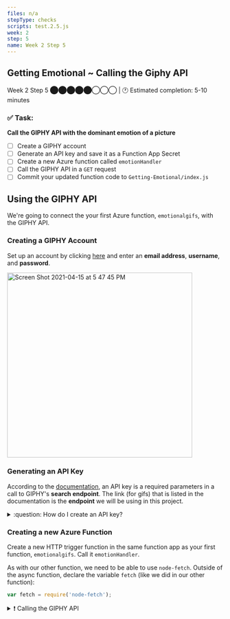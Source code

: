 ```yaml
---
files: n/a
stepType: checks
scripts: test.2.5.js
week: 2
step: 5
name: Week 2 Step 5
---
```


## Getting Emotional ~ Calling the Giphy API

Week 2 Step 5 ⬤⬤⬤⬤⬤◯◯◯ | 🕐 Estimated completion: 5-10 minutes

### ✅ Task:
**Call the GIPHY API with the dominant emotion of a picture**
- [ ] Create a GIPHY account
- [ ] Generate an API key and save it as a Function App Secret
- [ ] Create a new Azure function called `emotionHandler`
- [ ] Call the GIPHY API in a `GET` request
- [ ] Commit your updated function code to `Getting-Emotional/index.js`

## Using the GIPHY API
We're going to connect the your first Azure function, `emotionalgifs`, with the GIPHY API.

### Creating a GIPHY Account
Set up an account by clicking [here](https://giphy.com/join) and enter an **email address**, **username**, and **password**.

<img width="431" alt="Screen Shot 2021-04-15 at 5 47 45 PM" src="https://user-images.githubusercontent.com/70852990/114942675-e431c900-9e12-11eb-93b4-15caed2d7852.png">

### Generating an API Key
According to the [documentation](https://developers.giphy.com/docs/api/endpoint#search), an API key is a required parameters in a call to GIPHY's **search endpoint**. The link (for gifs) that is listed in the documentation is the **endpoint** we will be using in this project.

<details>
<summary>:question: How do I create an API key?</summary>
</br>

To create an **API key** click [here](https://developers.giphy.com/dashboard/) and click Create an App. <br>
<img width="352" alt="Screen Shot 2021-04-15 at 5 55 16 PM" src="https://user-images.githubusercontent.com/70852990/114943343-d892d200-9e13-11eb-9365-9f6aec7692c3.png">

Select API, **not** SDK! <br>
<img width="663" alt="Screen Shot 2021-04-15 at 5 55 32 PM" src="https://user-images.githubusercontent.com/70852990/114943349-daf52c00-9e13-11eb-870e-0be1998c2e04.png">

Then, enter the required information. <br>
<img width="663" alt="Screen Shot 2021-04-15 at 5 55 41 PM" src="https://user-images.githubusercontent.com/70852990/114943355-dd578600-9e13-11eb-8257-1d9b65f8f5f1.png">

Finally, click Create App, and your key should be given!

<br><br/>
</details>

### Creating a new Azure Function
Create a new HTTP trigger function in the same function app as your first function, `emotionalgifs`. Call it `emotionHandler`.

As with our other function, we need to be able to use `node-fetch`. Outside of the async function, declare the variable `fetch` (like we did in our other function):
```js
var fetch = require('node-fetch');
```

<details>
<summary>❗ Calling the GIPHY API</summary>
</br>

Inside the async function, remove most of the code so that it looks like this:
```js
module.exports = async function (context, req) {
    context.log('JavaScript HTTP trigger function processed a request.');

    context.res = {
        // status: 200, /* Defaults to 200 */
        body: //LEAVE THIS BLANK
    };
}
```

Now, we need to store the dominant emotion (sent in the **body** of the `GET` request) in a variable called `emotion`:
```js
const emotion = (req.query.//WHAT GOES HERE || (req.body && req.body.//WHAT GOES HERE));
```

We also need to store the phone number sent in the **body** of the `GET` request:
```js
const phone = (req.query.//WHAT GOES HERE || (req.body && req.body.//WHAT GOES HERE));
```

**Important to note:** the goal of this project is to find the dominant emotion of an inputted image and send a matching gif to the user's phone number!

Next, store your API key as a **function app secret** so it's **safe**!

Now, we're going to call the GIPHY API. HINT: we need the dominant emotion to be passed through the **s** parameter of the **search** endpoint.
```js
const apiResult = await fetch ("https://api.giphy.com/v1/gifs/translate?s=" + //WHAT GOES HERE + "&api_key=//PLACE YOUR KEY HERE");
```

We need to convert the content of `apiResult` into **JSON format**. Remember, we're using the `await` keyword because `fetch` (which we used to call the GIPHY API) returns a Promise, and a Promise is a **proxy** for a value that isn't currently known:
```js
const jsonResult = await apiResult.json();
```

Finally, we need to return a specific link from the JSON file stored in `jsonResult`:
```js
context.res = {
    // status: 200, /* Defaults to 200 */
    body: //WHAT GOES HERE.data.images.downsized_large.url
};
```

<br><br/>
</details>
